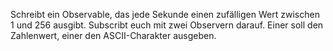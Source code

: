 Schreibt ein Observable, das jede Sekunde einen zufälligen Wert zwischen 1 und 256 ausgibt. Subscribt euch mit zwei Observern darauf. Einer soll den Zahlenwert, einer den ASCII-Charakter ausgeben.
